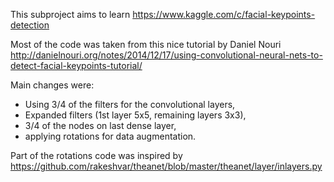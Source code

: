 This subproject aims to learn https://www.kaggle.com/c/facial-keypoints-detection

Most of the code was taken from this nice tutorial by Daniel Nouri http://danielnouri.org/notes/2014/12/17/using-convolutional-neural-nets-to-detect-facial-keypoints-tutorial/

Main changes were:
- Using 3/4 of the filters for the convolutional layers,
- Expanded filters (1st layer 5x5, remaining layers 3x3),
- 3/4 of the nodes on last dense layer,
- applying rotations for data augmentation.

Part of the rotations code was inspired by https://github.com/rakeshvar/theanet/blob/master/theanet/layer/inlayers.py
